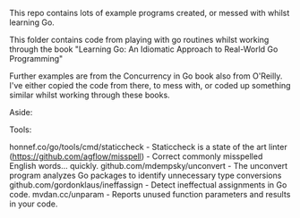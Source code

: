 This repo contains lots of example programs created, or messed with whilst learning Go.

This folder contains code from playing with go routines whilst working through the book "Learning Go: An Idiomatic Approach to Real-World Go Programming"

Further examples are from the Concurrency in Go book also from O'Reilly. I've either copied the code from there, to mess with, or coded up something similar whilst working through these books. 

Aside: 

Tools: 

honnef.co/go/tools/cmd/staticcheck - Staticcheck is a state of the art linter
(https://github.com/agflow/misspell) - Correct commonly misspelled English words... quickly.
github.com/mdempsky/unconvert - The unconvert program analyzes Go packages to identify unnecessary type conversions
github.com/gordonklaus/ineffassign - Detect ineffectual assignments in Go code.
mvdan.cc/unparam - Reports unused function parameters and results in your code.


